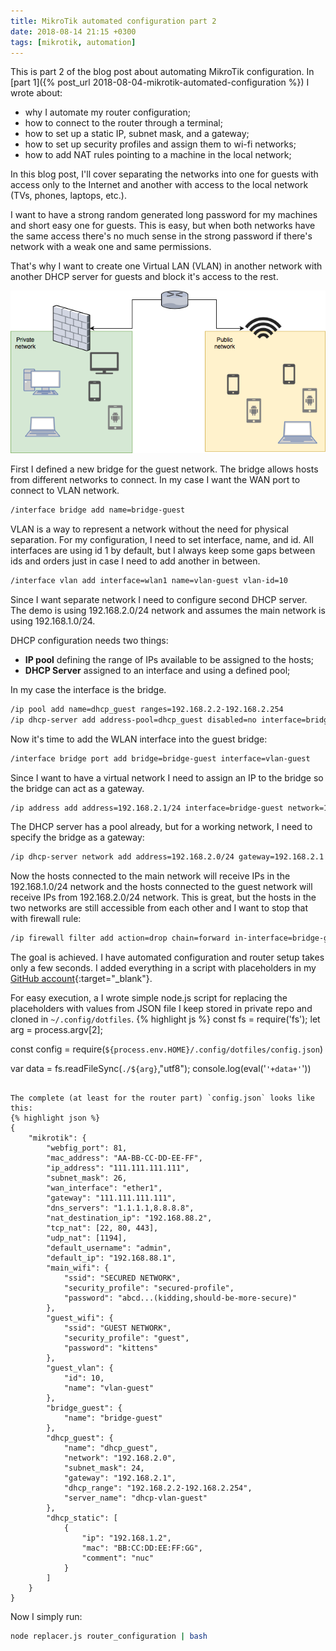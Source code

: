 ```yaml
---
title: MikroTik automated configuration part 2
date: 2018-08-14 21:15 +0300
tags: [mikrotik, automation]
---
```


This is part 2 of the blog post about automating MikroTik configuration. In [part 1]({% post_url 2018-08-04-mikrotik-automated-configuration %}) I wrote about:
- why I automate my router configuration;
- how to connect to the router through a terminal;
- how to set up a static IP, subnet mask, and a gateway;
- how to set up security profiles and assign them to wi-fi networks;
- how to add NAT rules pointing to a machine in the local network;

In this blog post, I'll cover separating the networks into one for guests with access only to the Internet and another with access to the local network (TVs, phones, laptops, etc.).

I want to have a strong random generated long password for my machines and short easy one for guests. This is easy, but when both networks have the same access there's no much sense in the strong password if there's network with a weak one and same permissions.

That's why I want to create one Virtual LAN (VLAN) in another network with another DHCP server for guests and block it's access to the rest.

![Network diagram ](/assets/posts/img/VLan.png "Network diagram")

First I defined a new bridge for the guest network. The bridge allows hosts from different networks to connect. In my case I want the WAN port to connect to VLAN network.
```bash
/interface bridge add name=bridge-guest
```

VLAN is a way to represent a network without the need for physical separation. For my configuration, I need to set interface, name, and id. All interfaces are using id 1 by default, but I always keep some gaps between ids and orders just in case I need to add another in between.
```bash
/interface vlan add interface=wlan1 name=vlan-guest vlan-id=10
```

Since I want separate network I need to configure second DHCP server. The demo is using 192.168.2.0/24 network and assumes the main network is using 192.168.1.0/24.

DHCP configuration needs two things:
- **IP pool** defining the range of IPs available to be assigned to the hosts;
- **DHCP Server** assigned to an interface and using a defined pool;

In my case the interface is the bridge.
```bash
/ip pool add name=dhcp_guest ranges=192.168.2.2-192.168.2.254
/ip dhcp-server add address-pool=dhcp_guest disabled=no interface=bridge-guest name=dhcp-vlan-guest
```

Now it's time to add the WLAN interface into the guest bridge:
```bash
/interface bridge port add bridge=bridge-guest interface=vlan-guest
```

Since I want to have a virtual network I need to assign an IP to the bridge so the bridge can act as a gateway.
```bash
/ip address add address=192.168.2.1/24 interface=bridge-guest network=192.168.2.0
```

The DHCP server has a pool already, but for a working network, I need to specify the bridge as a gateway:
```bash
/ip dhcp-server network add address=192.168.2.0/24 gateway=192.168.2.1
```

Now the hosts connected to the main network will receive IPs in the 192.168.1.0/24 network and the hosts connected to the guest network will receive IPs from 192.168.2.0/24 network. This is great, but the hosts in the two networks are still accessible from each other and I want to stop that with firewall rule:
```bash
/ip firewall filter add action=drop chain=forward in-interface=bridge-guest out-interface=bridge
```

The goal is achieved. I have automated configuration and router setup takes only a few seconds. I added everything in a script with placeholders in my [GitHub account](https://github.com/georgialexandrov/dotfiles/blob/master/router_configuration){:target="_blank"}.

For easy execution, a I wrote simple node.js script for replacing the placeholders with values from JSON file I keep stored in private repo and cloned in `~/.config/dotfiles`.
{% highlight js %}
const fs = require('fs');
let arg = process.argv[2];

const config = require(`${process.env.HOME}/.config/dotfiles/config.json`)

var data = fs.readFileSync(`./${arg}`,"utf8");
console.log(eval('`'+data+'`'))
```

The complete (at least for the router part) `config.json` looks like this:
{% highlight json %}
{
    "mikrotik": {
        "webfig_port": 81,
        "mac_address": "AA-BB-CC-DD-EE-FF",
        "ip_address": "111.111.111.111",
        "subnet_mask": 26,
        "wan_interface": "ether1",
        "gateway": "111.111.111.111",
        "dns_servers": "1.1.1.1,8.8.8.8",
        "nat_destination_ip": "192.168.88.2",
        "tcp_nat": [22, 80, 443],
        "udp_nat": [1194],
        "default_username": "admin",
        "default_ip": "192.168.88.1",
        "main_wifi": {
            "ssid": "SECURED NETWORK",
            "security_profile": "secured-profile",
            "password": "abcd...(kidding,should-be-more-secure)"
        },
        "guest_wifi": {
            "ssid": "GUEST NETWORK",
            "security_profile": "guest",
            "password": "kittens"
        },
        "guest_vlan": {
            "id": 10,
            "name": "vlan-guest"
        },
        "bridge_guest": {
            "name": "bridge-guest"
        },
        "dhcp_guest": {
            "name": "dhcp_guest",
            "network": "192.168.2.0",
            "subnet_mask": 24,
            "gateway": "192.168.2.1",
            "dhcp_range": "192.168.2.2-192.168.2.254",
            "server_name": "dhcp-vlan-guest"
        },
        "dhcp_static": [
            {
                "ip": "192.168.1.2",
                "mac": "BB:CC:DD:EE:FF:GG",
                "comment": "nuc"
            }
        ]
    }
}
```

Now I simply run:
```bash
node replacer.js router_configuration | bash
```